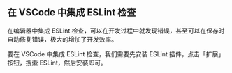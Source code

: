 <!--
 * @Author: xieshengyong
 * @Date: 2020-11-17 16:45:45
 * @LastEditTime: 2020-11-17 16:46:38
 * @LastEditors: xieshengyong
-->
## 在 VSCode 中集成 ESLint 检查

在编辑器中集成 ESLint 检查，可以在开发过程中就发现错误，甚至可以在保存时自动修复错误，极大的增加了开发效率。

要在 VSCode 中集成 ESLint 检查，我们需要先安装 ESLint 插件，点击「扩展」按钮，搜索 ESLint，然后安装即可。